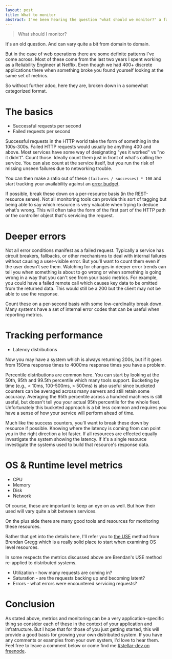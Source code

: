 ```yaml
---
layout: post
title: What to monitor
abstract: I've been hearing the question "what should we monitor?" a fair bit around the Stellar Development Foundation dev floor. So here's my answer in a place where everyone can benefit.
---
```


> What should I monitor?

It's an old question.
And can vary quite a bit from domain to domain.

But in the case of web operations
there are some definite patterns I've come across.
Most of these come from the last two years I spent working as a Reliability Engineer at Netflix.
Even though we had 400+ discrete applications there
when something broke you found yourself looking at the same set of metrics.

So without further adoo, here they are,
broken down in a somewhat categorized format.

# The basics

* Successful requests per second
* Failed requests per second

Successful requests in the HTTP world take the form of something in the 100s-300s. Failed HTTP requests would usually be anything 400 and above.
Most services have some way of designating "yes it worked" vs "no it didn't".
Count those.
Ideally count them just in front of what's calling the service.
You can also count at the service itself,
but you run the risk of missing unseen failures due to networking trouble.

You can then make a ratio out of these `(failures / successes) * 100`
and start tracking your availability against an [error budget](http://www.site-reliability-engineering.info/).

If possible, break these down on a per-resource basis (in the REST-resource sense).
Not all monitoring tools can provide this sort of tagging
but being able to say which resource is very valuable when trying to deduce what's wrong.
This will often take the form of the first part of the HTTP path
or the controller object that's servicing the request.

# Deeper errors

Not all error conditions manifest as a failed request.
Typically a service has circuit breakers, fallbacks,
or other mechanisms to deal with internal failures
without causing a user-visible error.
But you'll want to count them even if the user doesn't see them.
Watching for changes in deeper error trends can tell you
when something is about to go wrong
or when something is going wrong in a way that you can't see from your basic metrics.
For example, you could have a failed remote call which causes key data to be omitted from the returned data.
This would still be a 200 but the client may not be able to use the response.

Count these on a per-second basis with some low-cardinality break down.
Many systems have a set of internal error codes that can be useful when reporting metrics.

# Tracking performance

* Latency distributions

Now you may have a system which is always returning 200s,
but if it goes from 150ms response times to 4000ms response times
you have a problem.

Percentile distributions are common here.
You can start by looking at the 50th, 95th and 99.5th percentile
which many tools support.
Bucketing by time
(e.g., < 10ms, 100-500ms, > 500ms)
is also useful since bucketed counters can be averaged across many servers and still retain some accuracy.
Averaging the 95th percentile across a hundred machines is still useful,
but doesn't tell you your actual 95th percentile for the whole fleet.
Unfortunately this bucketed approach is a bit less common
and requires you have a sense of how your service will perform ahead of time.

Much like the success counters,
you'll want to break these down by resource if possible.
Knowing where the latency is coming from can point you in the right direction a lot faster.
If all resources are effected equally
investigate the system showing the latency.
If it's a single resource
investigate the systems used to build that resource's response data.

# OS & Runtime level metrics

* CPU
* Memory
* Disk
* Network

Of course, these are important to keep an eye on as well.
But how their used will vary quite a bit between services.

On the plus side there are many good tools and resources for monitoring these resources.

Rather that get into the details here,
I'll refer you to [the USE](http://www.brendangregg.com/usemethod.html) method from Brendan Gregg
which is a really solid place to start when examining OS level resources.

In some respects
the metrics discussed above
are Brendan's USE method re-applied to
distributed systems.

* Utilization - how many requests are coming in?
* Saturation - are the requests backing up and becoming latent?
* Errors - what errors were encountered servicing requests?

# Conclusion

As stated above,
metrics and monitoring can be a very application-specific thing
so consider each of these in the context of your application and infratructure.
But I hope that for those of you just getting started,
this will provide a good basis for growing your own distributed system.
If you have any comments or examples from your own system,
I'd love to hear them.
Feel free to leave a comment below
or come find me [#stellar-dev on freenode](irc://irc.freenode.net/#stellar-dev).
